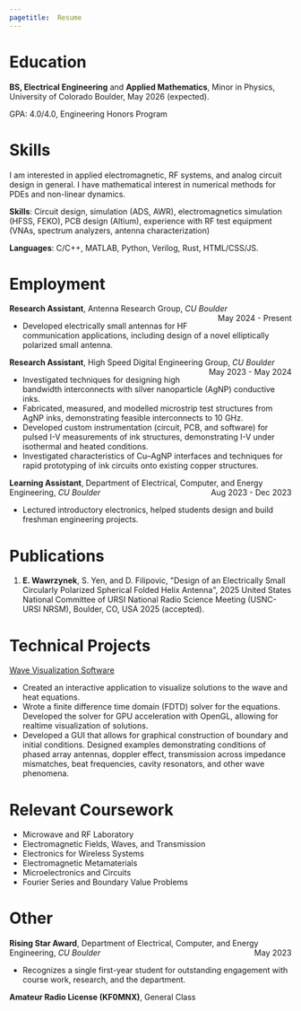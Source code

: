 ```yaml
---
pagetitle:  Resume
---
```


# Education

**BS, Electrical Engineering** and **Applied Mathematics**, Minor in Physics, University of Colorado Boulder, May 2026 (expected).
<div>GPA: 4.0/4.0, Engineering Honors Program</div>

# Skills
I am interested in applied electromagnetic, RF systems, and analog circuit design in general. I have mathematical interest in numerical methods for PDEs and non-linear dynamics.

**Skills**: Circuit design, simulation (ADS, AWR), electromagnetics simulation (HFSS, FEKO), PCB design (Altium), experience with RF test equipment (VNAs, spectrum analyzers, antenna characterization)

**Languages**: C/C++, MATLAB, Python, Verilog, Rust, HTML/CSS/JS.

# Employment
**Research Assistant**, Antenna Research Group, *CU Boulder* <span style="float: right">May 2024 - Present</span>

- Developed electrically small antennas for HF communication applications, including design of a novel elliptically polarized small antenna.

**Research Assistant**, High Speed Digital Engineering Group, *CU Boulder* <span style="float: right">May 2023 - May 2024</span>

- Investigated techniques for designing high bandwidth interconnects with silver nanoparticle (AgNP) conductive inks.
- Fabricated, measured, and modelled microstrip test structures from AgNP inks, demonstrating feasible interconnects to 10 GHz.
- Developed custom instrumentation (circuit, PCB, and software) for pulsed I-V measurements of ink structures, demonstrating I-V under isothermal and heated conditions.
- Investigated characteristics of Cu–AgNP interfaces and techniques for rapid prototyping of ink circuits onto existing copper structures.

**Learning Assistant**, Department of Electrical, Computer, and Energy Engineering, *CU Boulder* <span style="float: right">Aug 2023 - Dec 2023</span>

- Lectured introductory electronics, helped students design and build freshman engineering projects.

# Publications
1. <b>E. Wawrzynek</b>, S. Yen, and D. Filipovic, "Design of an Electrically Small Circularly Polarized Spherical Folded Helix Antenna", 2025 United States National Committee of URSI National Radio Science Meeting (USNC-URSI NRSM), Boulder, CO, USA 2025 (accepted).

# Technical Projects

[Wave Visualization Software](/fdtd_wave_eq.html)

- Created an interactive application to visualize solutions to the wave and heat equations.
- Wrote a finite difference time domain (FDTD) solver for the equations. Developed the solver for GPU acceleration with OpenGL, allowing for realtime visualization of solutions.
- Developed a GUI that allows for graphical construction of boundary and initial conditions. Designed examples demonstrating conditions of phased array antennas, doppler effect, transmission across impedance mismatches, beat frequencies, cavity resonators, and other wave phenomena.

# Relevant Coursework

- Microwave and RF Laboratory
- Electromagnetic Fields, Waves, and Transmission
- Electronics for Wireless Systems
- Electromagnetic Metamaterials
- Microelectronics and Circuits
- Fourier Series and Boundary Value Problems

# Other
**Rising Star Award**, Department of Electrical, Computer, and Energy Engineering, *CU Boulder* <span style="float: right">May 2023</span>

- Recognizes a single first-year student for outstanding engagement with course work, research, and the
department.

**Amateur Radio License (KF0MNX)**, General Class